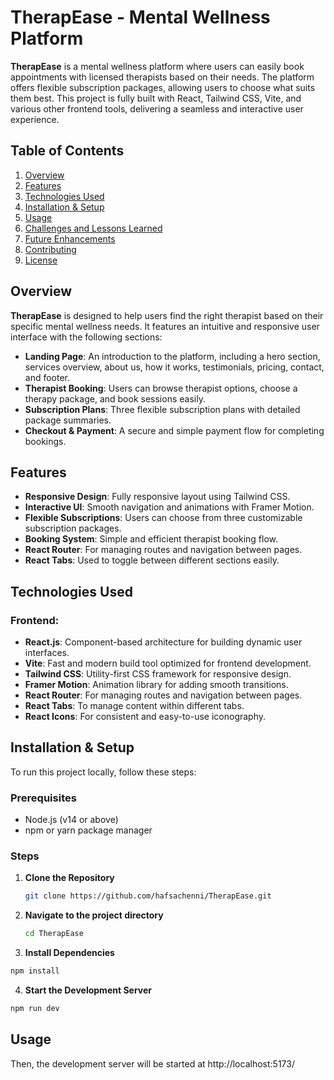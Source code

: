 # TherapEase - Mental Wellness Platform

**TherapEase** is a mental wellness platform where users can easily book appointments with licensed therapists based on their needs. The platform offers flexible subscription packages, allowing users to choose what suits them best. This project is fully built with React, Tailwind CSS, Vite, and various other frontend tools, delivering a seamless and interactive user experience.

## Table of Contents
1. [Overview](#overview)
2. [Features](#features)
3. [Technologies Used](#technologies-used)
4. [Installation & Setup](#installation--setup)
5. [Usage](#usage)
6. [Challenges and Lessons Learned](#challenges-and-lessons-learned)
7. [Future Enhancements](#future-enhancements)
8. [Contributing](#contributing)
9. [License](#license)

## Overview

**TherapEase** is designed to help users find the right therapist based on their specific mental wellness needs. It features an intuitive and responsive user interface with the following sections:

- **Landing Page**: An introduction to the platform, including a hero section, services overview, about us, how it works, testimonials, pricing, contact, and footer.
- **Therapist Booking**: Users can browse therapist options, choose a therapy package, and book sessions easily.
- **Subscription Plans**: Three flexible subscription plans with detailed package summaries.
- **Checkout & Payment**: A secure and simple payment flow for completing bookings.

## Features

- **Responsive Design**: Fully responsive layout using Tailwind CSS.
- **Interactive UI**: Smooth navigation and animations with Framer Motion.
- **Flexible Subscriptions**: Users can choose from three customizable subscription packages.
- **Booking System**: Simple and efficient therapist booking flow.
- **React Router**: For managing routes and navigation between pages.
- **React Tabs**: Used to toggle between different sections easily.
  
## Technologies Used

### Frontend:
- **React.js**: Component-based architecture for building dynamic user interfaces.
- **Vite**: Fast and modern build tool optimized for frontend development.
- **Tailwind CSS**: Utility-first CSS framework for responsive design.
- **Framer Motion**: Animation library for adding smooth transitions.
- **React Router**: For managing routes and navigation between pages.
- **React Tabs**: To manage content within different tabs.
- **React Icons**: For consistent and easy-to-use iconography.



## Installation & Setup

To run this project locally, follow these steps:

### Prerequisites
- Node.js (v14 or above)
- npm or yarn package manager

### Steps

1. **Clone the Repository**
   ```bash
   git clone https://github.com/hafsachenni/TherapEase.git
   ```

2. **Navigate to the project directory**
    ```bash
    cd TherapEase
    ```

3. **Install Dependencies**
```bash
npm install
```

4. **Start the Development Server**
```bash
npm run dev
```

## Usage
Then, the development server will be started at http://localhost:5173/
